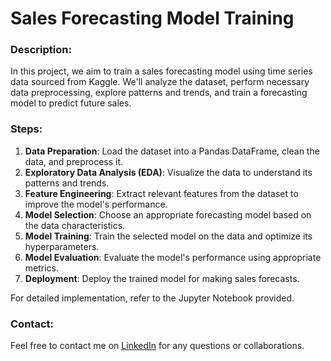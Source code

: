 # Sales Forecasting Model Training

### Description:
In this project, we aim to train a sales forecasting model using time series data sourced from Kaggle. We'll analyze the dataset, perform necessary data preprocessing, explore patterns and trends, and train a forecasting model to predict future sales.

### Steps:
1. **Data Preparation**: Load the dataset into a Pandas DataFrame, clean the data, and preprocess it.
2. **Exploratory Data Analysis (EDA)**: Visualize the data to understand its patterns and trends.
3. **Feature Engineering**: Extract relevant features from the dataset to improve the model's performance.
4. **Model Selection**: Choose an appropriate forecasting model based on the data characteristics.
5. **Model Training**: Train the selected model on the data and optimize its hyperparameters.
6. **Model Evaluation**: Evaluate the model's performance using appropriate metrics.
7. **Deployment**: Deploy the trained model for making sales forecasts.

For detailed implementation, refer to the Jupyter Notebook provided.

### Contact:
Feel free to contact me on [LinkedIn](https://www.linkedin.com/in/syed-muqtasid-ali-91a0a623a/) for any questions or collaborations.
